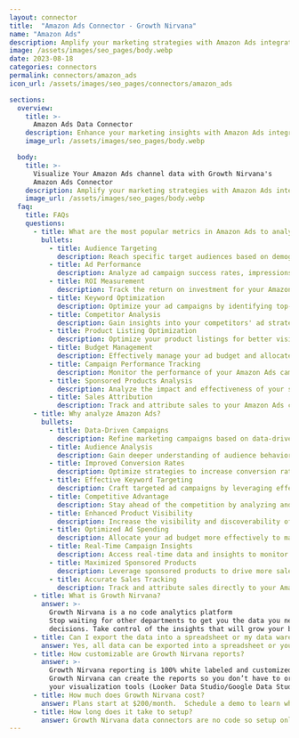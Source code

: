 ```yaml
---
layout: connector
title:  "Amazon Ads Connector - Growth Nirvana"
name: "Amazon Ads"
description: Amplify your marketing strategies with Amazon Ads integration, gaining actionable insights from campaign data analysis.
image: /assets/images/seo_pages/body.webp
date: 2023-08-18
categories: connectors
permalink: connectors/amazon_ads
icon_url: /assets/images/seo_pages/connectors/amazon_ads

sections:
  overview:
    title: >-
      Amazon Ads Data Connector
    description: Enhance your marketing insights with Amazon Ads integration. Seamlessly merge marketing data, unlocking insights that shape campaign strategies, lead analysis, and operational excellence.
    image_url: /assets/images/seo_pages/body.webp

  body:
    title: >-
      Visualize Your Amazon Ads channel data with Growth Nirvana's
      Amazon Ads Connector
    description: Amplify your marketing strategies with Amazon Ads integration, gaining actionable insights from campaign data analysis.
    image_url: /assets/images/seo_pages/body.webp
  faq:
    title: FAQs
    questions:
      - title: What are the most popular metrics in Amazon Ads to analyze?
        bullets:
          - title: Audience Targeting
            description: Reach specific target audiences based on demographics, interests, and behavior.
          - title: Ad Performance
            description: Analyze ad campaign success rates, impressions, clicks, and conversions.
          - title: ROI Measurement
            description: Track the return on investment for your Amazon Ads campaigns.
          - title: Keyword Optimization
            description: Optimize your ad campaigns by identifying top-performing keywords.
          - title: Competitor Analysis
            description: Gain insights into your competitors' ad strategies and performance.
          - title: Product Listing Optimization
            description: Optimize your product listings for better visibility and conversion rates.
          - title: Budget Management
            description: Effectively manage your ad budget and allocate funds to top-performing campaigns.
          - title: Campaign Performance Tracking
            description: Monitor the performance of your Amazon Ads campaigns in real-time.
          - title: Sponsored Products Analysis
            description: Analyze the impact and effectiveness of your sponsored products.
          - title: Sales Attribution
            description: Track and attribute sales to your Amazon Ads campaigns.
      - title: Why analyze Amazon Ads?
        bullets:
          - title: Data-Driven Campaigns
            description: Refine marketing campaigns based on data-driven insights from Amazon Ads.
          - title: Audience Analysis
            description: Gain deeper understanding of audience behavior, preferences, and demographics.
          - title: Improved Conversion Rates
            description: Optimize strategies to increase conversion rates for your Amazon Ads campaigns.
          - title: Effective Keyword Targeting
            description: Craft targeted ad campaigns by leveraging effective keyword targeting techniques.
          - title: Competitive Advantage
            description: Stay ahead of the competition by analyzing and adapting to their ad strategies.
          - title: Enhanced Product Visibility
            description: Increase the visibility and discoverability of your products on Amazon.
          - title: Optimized Ad Spending
            description: Allocate your ad budget more effectively to maximize your ROI.
          - title: Real-Time Campaign Insights
            description: Access real-time data and insights to monitor and optimize your ad campaigns.
          - title: Maximized Sponsored Products
            description: Leverage sponsored products to drive more sales and increase brand exposure.
          - title: Accurate Sales Tracking
            description: Track and attribute sales directly to your Amazon Ads campaigns for accurate measurement.
      - title: What is Growth Nirvana?
        answer: >-
          Growth Nirvana is a no code analytics platform 
          Stop waiting for other departments to get you the data you need to make critical business 
          decisions. Take control of the insights that will grow your business.
      - title: Can I export the data into a spreadsheet or my data warehouse?
        answer: Yes, all data can be exported into a spreadsheet or your data warehouse (Google BigQuery, AWS, Snowflake, Azure, etc)
      - title: How customizable are Growth Nirvana reports?
        answer: >-
          Growth Nirvana reporting is 100% white labeled and customized to your specifications.
          Growth Nirvana can create the reports so you don’t have to or you can connect
          your visualization tools (Looker Data Studio/Google Data Studio, Tableau, PowerBI, etc) to Growth Nirvana.
      - title: How much does Growth Nirvana cost?
        answer: Plans start at $200/month.  Schedule a demo to learn what plan is best for you.
      - title: How long does it take to setup?
        answer: Growth Nirvana data connectors are no code so setup only requires a few clicks.
---
```

